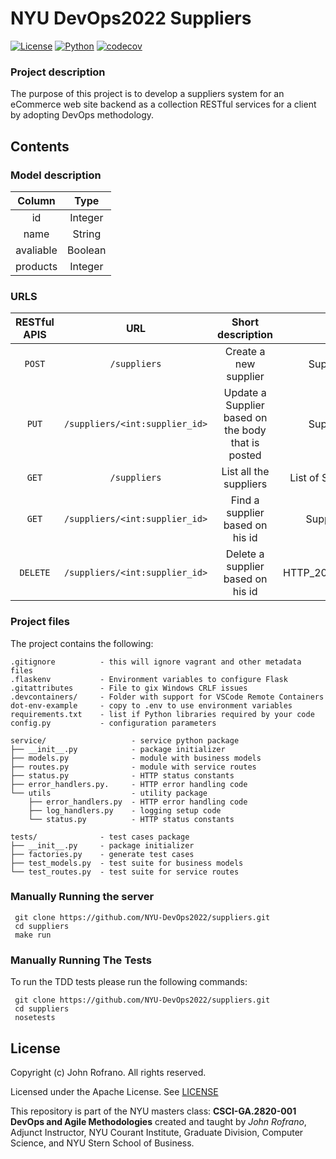 # NYU DevOps2022 Suppliers

[![License](https://img.shields.io/badge/License-Apache_2.0-blue.svg)](https://opensource.org/licenses/Apache-2.0)
[![Python](https://img.shields.io/badge/Language-Python-blue.svg)](https://python.org/)
[![codecov](https://codecov.io/gh/NYU-DevOp2022/suppliers/branch/master/graph/badge.svg?token=1BIJLFSVOR)](https://codecov.io/gh/NYU-DevOp2022/suppliers)

###  Project description
The purpose of this project is to develop a suppliers system for an eCommerce web site backend as a collection RESTful services for a client by adopting DevOps methodology. 




## Contents
### Model description

|  Column  |  Type  |
| :----------: | :---------: |
| id | Integer |
| name | String |
| avaliable | Boolean |
| products | Integer |

### URLS
| RESTful APIS |  URL | Short description | Return |
| :----------: | :---------: | :---------: | :---------: |
| `POST` | `/suppliers` | Create a new supplier | Supplier Object |
| `PUT` | `/suppliers/<int:supplier_id>` |  Update a Supplier based on the body that is posted | Supplier Object |
| `GET` | `/suppliers` | List all the suppliers | List of Supplier Objects |
| `GET` | `/suppliers/<int:supplier_id>` | Find a supplier based on his id | Supplier Objects |
| `DELETE` | `/suppliers/<int:supplier_id>` | Delete a supplier based on his id | HTTP_204_NO_CONTENT |



### Project files

The project contains the following:

```text
.gitignore          - this will ignore vagrant and other metadata files
.flaskenv           - Environment variables to configure Flask
.gitattributes      - File to gix Windows CRLF issues
.devcontainers/     - Folder with support for VSCode Remote Containers
dot-env-example     - copy to .env to use environment variables
requirements.txt    - list if Python libraries required by your code
config.py           - configuration parameters

service/                   - service python package
├── __init__.py            - package initializer
├── models.py              - module with business models
├── routes.py              - module with service routes
├── status.py              - HTTP status constants
├── error_handlers.py.     - HTTP error handling code
└── utils                  - utility package
    ├── error_handlers.py  - HTTP error handling code
    ├── log_handlers.py    - logging setup code
    └── status.py          - HTTP status constants

tests/              - test cases package
├── __init__.py     - package initializer
├── factories.py    - generate test cases
├── test_models.py  - test suite for business models
└── test_routes.py  - test suite for service routes
```

### Manually Running the server
```
 git clone https://github.com/NYU-DevOps2022/suppliers.git
 cd suppliers
 make run
```

### Manually Running The Tests
To run the TDD tests please run the following commands:
```
 git clone https://github.com/NYU-DevOps2022/suppliers.git
 cd suppliers
 nosetests
```

## License

Copyright (c) John Rofrano. All rights reserved.

Licensed under the Apache License. See [LICENSE](LICENSE)

This repository is part of the NYU masters class: **CSCI-GA.2820-001 DevOps and Agile Methodologies** created and taught by *John Rofrano*, Adjunct Instructor, NYU Courant Institute, Graduate Division, Computer Science, and NYU Stern School of Business.
